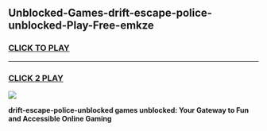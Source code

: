 
## Unblocked-Games-drift-escape-police-unblocked-Play-Free-emkze
<h3>
<a href="https://premium76.site?title=drift-escape-police-unblocked&ref=18A1">CLICK TO PLAY</a></h3>
<hr>

<h3>
<a href="https://premium76.site?title=drift-escape-police-unblocked&ref=18A1">CLICK 2 PLAY</a>
  
</h3>

<a href="https://premium76.site?title=drift-escape-police-unblocked&ref=18A1"><img src="https://clearcache.store/games.png"></a>


**drift-escape-police-unblocked games unblocked: Your Gateway to Fun and Accessible Online Gaming**
